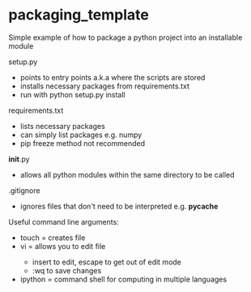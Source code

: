 # packaging_template
Simple example of how to package a python project into an installable module

setup.py
- points to entry points a.k.a where the scripts are stored
- installs necessary packages from requirements.txt
- run with python setup.py install

requirements.txt
- lists necessary packages
- can simply list packages e.g. numpy
- pip freeze method not recommended 

__init__.py
- allows all python modules within the same directory to be called

.gitignore
- ignores files that don't need to be interpreted e.g. __pycache__

Useful command line arguments:
- touch <filename> = creates file
- vi <filename> = allows you to edit file
  - insert to edit, escape to get out of edit mode
  - :wq to save changes 
- ipython = command shell for computing in multiple languages
